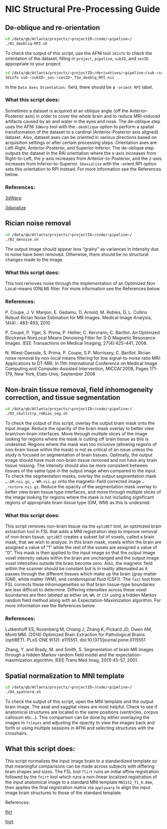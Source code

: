 # NIC Structural Pre-Processing Guide


## De-oblique and re-orientation

```Bash
cd /data/qb/Atlanta/projects/<projectID>/code/<pipeline>/
./01_deobliq-RPI.sh
```

To check the output of this script, use the AFNI tool `3dinfo` to check the orientation of the dataset, filling in `project`, `pipeline`, `subID`, and `sesID` appropriate to your project:

```Bash
cd /data/qb/Atlanta/projects/<projectID>/derivatives/<pipeline>/sub-<subID>/ses-<sesID>/anat/
3dinfo sub-<subID>_ses-<sesID>_T1w_deoblq_RPI.nii
```

In the `Data Axes Orientation:` field, there should be a `-orient RPI` label.

### What this script does:

Sometimes a dataset is acquired at an oblique angle (off the Anterior-Posterior axis) in order to cover the whole brain and to reduce MRI-induced artifacts caused by air and water in the eyes and nose.  The de-oblique step uses the AFNI `3dWarp` tool with the `-deoblique` option to perform a spatial transformation of the dataset to a cardinal (Anterior-Posterior axis aligned) dataset.  Also, dataset axes can be oriented in various directions based on acquisition settings or after certain processing steps.  Orientation axes are Left-Right, Anterior-Posterior, and Superior-Inferior.  The de-oblique step outputs the dataset in the RAI orientation where the x-axis increases from Right-to-Left, the y-axis increases from Anterior-to-Posterior, and the z-axis increases from Inferior-to-Superior.  `3daxialize` with the -orient RPI option sets this orientation to RPI instead.  For more information see the References below.


### References:

[3dWarp](https://afni.nimh.nih.gov/pub/dist/doc/htmldoc/programs/3dWarp_sphx.html#ahelp-3dwarp)

[3daxialize](https://afni.nimh.nih.gov/pub/dist/doc/htmldoc/programs/3daxialize_sphx.html#ahelp-3daxialize)


## Rician noise removal

```Bash
cd /data/qb/Atlanta/projects/<projectID>/code/<pipeline>/
./02_denoise.sh
```

The output image should appear less “grainy” as variances in intensity due to noise have been removed.  Otherwise, there should be no structural changes made to the image.

### What this script does:

This tool removes noise through the implementation of an Optimized Non Local-means (ONLM) filter.  For more information see the References below.

### References:

P. Coupe, J. V. Manjon, E. Gedamu, D. Arnold, M. Robles, D. L. Collins Robust Rician Noise Estimation for MR Images. Medical Image Analysis, 14(4) : 483-493, 2010

P. Coupé, P. Yger, S. Prima, P. Hellier, C. Kervrann, C. Barillot. An Optimized Blockwise NonLocal Means Denoising Filter for 3-D Magnetic Resonance Images. IEEE Transactions on Medical Imaging, 27(4):425–441, 2008.

N. Wiest-Daessle, S. Prima, P. Coupe, S.P. Morrissey, C. Barillot.  Rician noise removal by non-local means filtering for low signal-to-noise ratio MRI: Applications to DT-MRI. In 11th International Conference on Medical Image Computing and Computer-Assisted Intervention, MICCAI'2008, Pages 171-179, New York, Etats-Unis, September 2008


## Non-brain tissue removal, field inhomogeneity correction, and tissue segmentation

```Bash
cd /data/qb/Atlanta/projects/<projectID>/code/<pipeline>/
./03_skullstrp_rmBias_seg.sh
```

To check the output of this script, overlay the output brain mask onto the input image.  Reduce the opacity of the brain mask overlay to better view brain/non-brain interfaces.  Move through multiple slices of the image looking for regions where the mask is cutting off brain tissue as this is undesired.  Regions where the mask was too inclusive (allowing regions of non-brain tissue within the mask) is not as critical of an issue unless the study is focused on segmentation of brain tissues.  Optimally, the output image should have most non-brain tissue removed and not have any brain tissue missing.  The intensity should also be more consistent between tissues of the same type in the output image when compared to the input.  To check the segmentation masks, overlay the output segmentation mask `…-GM.nii.gz`, `…-WM.nii.gz` onto the magnetic-field corrected image `…_restore.nii.gz`.  Reduce the opacity of the segmentation mask overlay to better view brain tissue type interfaces, and move through multiple slices of the image looking for regions where the mask is not including significant regions of appropriate brain tissue type (GM, WM) as this is undesired.

### What this script does:

This script removes non-brain tissue via the `optiBET` tool, an optimized brain extraction tool in FSL that adds a MNI registration step to improve removal of non-brain tissue.  `optiBET` creates a subset list of voxels, called a brain mask, that we wish to analyze.  In this brain mask, voxels within the brain are assigned a value of “1” while the rest of the voxels are assigned a value of “0”.  This mask is then applied to the input image so that the output image voxel intensity values within the brain are unchanged and the output image voxel intensities outside the brain become zero.  Also, the magnetic field within the scanner should be constant but is in reality attenuated as it passes through the different tissues which make up the brain (gray matter (GM), white matter (WM), and cerebrospinal fluid (CSF)).  The `fast` tool from FSL corrects these inhomogeneities so that brain tissue-type boundaries are less difficult to determine.  Differing intensities across these voxel boundaries are then labeled as either `GM`, `WM`, or `CSF` using a hidden Markov random field method along with an Expectation-Maximization algorithm.  For more information see the References below.

### References:

Lutkenhoff ES, Rosenberg M, Chiang J, Zhang K, Pickard JD, Owen AM, Monti MM. (2014) Optimized Brain Extraction for Pathological Brains (optiBET). PLoS ONE 9(12): e115551. doi:10.1371/journal.pone.0115551

Zhang, Y. and Brady, M. and Smith, S. Segmentation of brain MR images through a hidden Markov random field model and the expectation-maximization algorithm. IEEE Trans Med Imag, 20(1):45-57, 2001.


## Spatial normalization to MNI template

```Bash
cd /data/qb/Atlanta/projects/<projectID>/code/<pipeline>/
./04_spatnorm.sh
```

To check the output of this script, open the MNI template and the output brain image.  The axial and saggital views are most helpful.  Check to see if anatomical structures are located in the same positions (ventricles, corpus callosum etc…).  This comparison can be done by either overlaying the images in `fsleyes` and adjusting the opacity to view the images back and forth or using multiple sessions in AFNI and selecting structures with the crosshairs.

## What this script does:

This script normalizes the input image brain to a standardized template so that meaningful comparisons can be made across subjects with differing brain shapes and sizes.  The FSL tool `flirt` runs an initial affine registration followed by the `fnirt` tool which runs a non-linear localized registration of the input anatomical image to a standard MNI template `MNI152_T1_0.8mm`, then applies the final registration matrix via `applywarp` to align the input image brain structures to those of the standard template.

References:

[flirt](https://fsl.fmrib.ox.ac.uk/fsl/fslwiki/FLIRT)

[fnirt](https://fsl.fmrib.ox.ac.uk/fsl/fslwiki/FNIRT)
